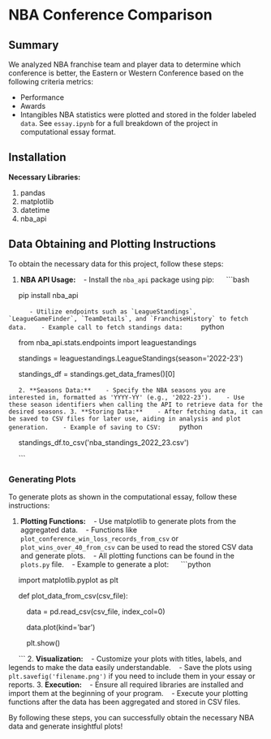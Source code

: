 # NBA Conference Comparison
## Summary
We analyzed NBA franchise team and player data to determine which conference is better, the Eastern or Western Conference based on the following criteria metrics:
- Performance
- Awards
- Intangibles
NBA statistics were plotted and stored in the folder labeled `data`. See `essay.ipynb` for a full breakdown of the project in computational essay format.
## Installation
**Necessary Libraries:**
1. pandas
2. matplotlib
3. datetime
4. nba_api
## Data Obtaining and Plotting Instructions
To obtain the necessary data for this project, follow these steps:
1. **NBA API Usage:**
   - Install the `nba_api` package using pip:
     ```bash

     pip install nba_api

     ```
   - Utilize endpoints such as `LeagueStandings`, `LeagueGameFinder`, `TeamDetails`, and `FranchiseHistory` to fetch data.
   - Example call to fetch standings data:
     ```python

     from nba_api.stats.endpoints import leaguestandings

     standings = leaguestandings.LeagueStandings(season='2022-23')

     standings_df = standings.get_data_frames()[0]

     ```
2. **Seasons Data:**
   - Specify the NBA seasons you are interested in, formatted as 'YYYY-YY' (e.g., '2022-23').
   - Use these season identifiers when calling the API to retrieve data for the desired seasons.
3. **Storing Data:**
   - After fetching data, it can be saved to CSV files for later use, aiding in analysis and plot generation.
   - Example of saving to CSV:
     ```python

     standings_df.to_csv('nba_standings_2022_23.csv')

     ```
### Generating Plots
To generate plots as shown in the computational essay, follow these instructions:
1. **Plotting Functions:**
   - Use matplotlib to generate plots from the aggregated data.
   - Functions like `plot_conference_win_loss_records_from_csv` or `plot_wins_over_40_from_csv` can be used to read the stored CSV data and generate plots.
   - All plotting functions can be found in the `plots.py` file.
   - Example to generate a plot:
     ```python

     import matplotlib.pyplot as plt

     def plot_data_from_csv(csv_file):

         data = pd.read_csv(csv_file, index_col=0)

         data.plot(kind='bar')

         plt.show()

     ```
2. **Visualization:**
   - Customize your plots with titles, labels, and legends to make the data easily understandable.
   - Save the plots using `plt.savefig('filename.png')` if you need to include them in your essay or reports.
3. **Execution:**
   - Ensure all required libraries are installed and import them at the beginning of your program.
   - Execute your plotting functions after the data has been aggregated and stored in CSV files.

By following these steps, you can successfully obtain the necessary NBA data and generate insightful plots!